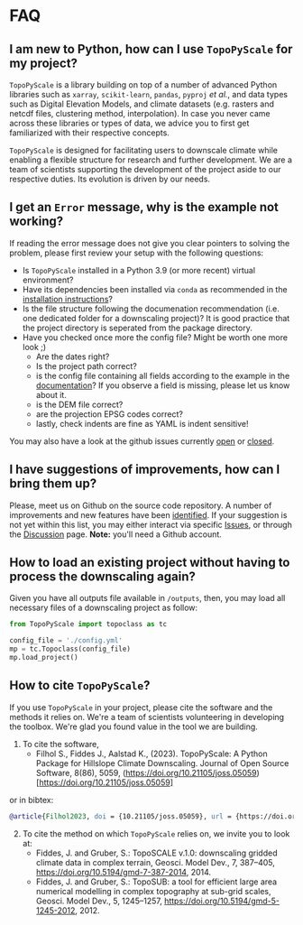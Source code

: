 # FAQ

## I am new to Python, how can I use `TopoPyScale` for my project?

`TopoPyScale` is a library building on top of a number of advanced Python libraries such as `xarray`, `scikit-learn`, `pandas`, `pyproj` *et al.*, and data types such as Digital Elevation Models, and climate datasets (e.g. rasters and netcdf files, clustering method, interpolation). In case you never came across these libraries or types of data, we advice you to first get familiarized with their respective concepts. 

`TopoPyScale` is designed for facilitating users to downscale climate while enabling a flexible structure for research and further development. We are a team of scientists supporting the development of the project aside to our respective duties. Its evolution is driven by our needs. 

## I get an `Error` message, why is the example not working?

If reading the error message does not give you clear pointers to solving the problem, please first review your setup with the following questions:

- Is `TopoPyScale` installed in a Python 3.9 (or more recent) virtual environment?
- Have its dependencies been installed via `conda` as recommended in the [installation instructions](./01_install.md)?
- Is the file structure following the documenation recommendation (i.e. one dedicated folder for a downscaling project)? It is good practice that the project directory is seperated from the package directory.
- Have you checked once more the config file? Might be worth one more look ;) 
	- Are the dates right? 
	- Is the project path correct?
	- is the config file containing all fields according to the example in the [documentation](https://topopyscale.readthedocs.io/en/latest/3_configurationFile/)? If you observe a field is missing, please let us know about it.
	- is the DEM  file correct?
	- are the projection EPSG codes correct?
	- lastly, check indents are fine as YAML is indent sensitive! 

You may also have a look at the github issues currently [open](https://github.com/ArcticSnow/TopoPyScale/issues?q=is%3Aopen+is%3Aissue) or [closed](https://github.com/ArcticSnow/TopoPyScale/issues?q=is%3Aissue+is%3Aclosed).


## I have suggestions of improvements, how can I bring them up?
Please, meet us on Github on the source code repository. A number of improvements and new features have been [identified](https://github.com/ArcticSnow/TopoPyScale/issues?q=is%3Aopen+is%3Aissue+label%3Aenhancement+). If your suggestion is not yet within this list, you may either interact via specific [Issues](https://github.com/ArcticSnow/TopoPyScale/issues), or through the [Discussion](https://github.com/ArcticSnow/TopoPyScale/discussions) page. **Note:** you'll need a Github account.

## How to load an existing project without having to process the downscaling again?

Given you have all outputs file available in `/outputs`, then, you may load all necessary files of a downscaling project as follow:

```python
from TopoPyScale import topoclass as tc

config_file = './config.yml'
mp = tc.Topoclass(config_file)
mp.load_project()
```

## How to cite `TopoPyScale`?
If you use `TopoPyScale` in your project, please cite the software and the methods it relies on. We're a team of scientists volunteering in developing the toolbox. We're glad you found value in the tool we are building. 

1. To cite the software, 
    - Filhol S., Fiddes J., Aalstad K., (2023). TopoPyScale: A Python Package for Hillslope Climate Downscaling. Journal of Open Source Software, 8(86), 5059, (https://doi.org/10.21105/joss.05059)[https://doi.org/10.21105/joss.05059]

or in bibtex:
```bibtex
@article{Filhol2023, doi = {10.21105/joss.05059}, url = {https://doi.org/10.21105/joss.05059}, year = {2023}, publisher = {The Open Journal}, volume = {8}, number = {86}, pages = {5059}, author = {Simon Filhol and Joel Fiddes and Kristoffer Aalstad}, title = {TopoPyScale: A Python Package for Hillslope Climate Downscaling}, journal = {Journal of Open Source Software} } 

```

2. To cite the method on which `TopoPyScale` relies on, we invite you to look at:
	- Fiddes, J. and Gruber, S.: TopoSCALE v.1.0: downscaling gridded climate data in complex terrain, Geosci. Model Dev., 7, 387–405, https://doi.org/10.5194/gmd-7-387-2014, 2014.
	- Fiddes, J. and Gruber, S.: TopoSUB: a tool for efficient large area numerical modelling in complex topography at sub-grid scales, Geosci. Model Dev., 5, 1245–1257, https://doi.org/10.5194/gmd-5-1245-2012, 2012.

